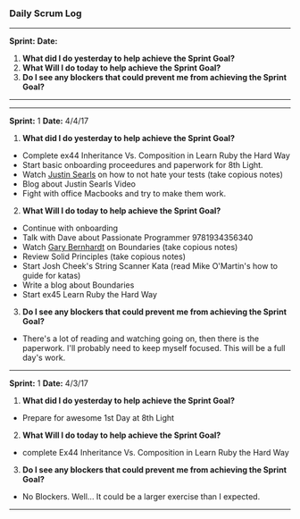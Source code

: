 ### Daily Scrum Log
***
__Sprint:__
__Date:__
 1. __What did I do yesterday to help achieve the Sprint Goal?__
 2. __What Will I do today to help achieve the Sprint Goal?__
 3. __Do I see any blockers that could prevent me from achieving the Sprint Goal?__
***


***
__Sprint:__ 1
__Date:__ 4/4/17
 1. __What did I do yesterday to help achieve the Sprint Goal?__
  - Complete ex44 Inheritance Vs. Composition in Learn Ruby the Hard Way
  - Start basic onboarding proceedures and paperwork for 8th Light.
  - Watch <a href=http://blog.testdouble.com/posts/2015-11-16-how-to-stop-hating-your-tests.html>Justin Searls</a> on how to not hate your tests (take copious notes)
  - Blog about Justin Searls Video
  - Fight with office Macbooks and try to make them work.
 2. __What Will I do today to help achieve the Sprint Goal?__
  - Continue with onboarding
  - Talk with Dave about Passionate Programmer 9781934356340
  - Watch <a href=https://destroyallsoftware.com/talks/boundaries>Gary Bernhardt</a> on Boundaries (take copious notes)
  - Review Solid Principles (take copious notes)
  - Start Josh Cheek's String Scanner Kata (read Mike O'Martin's how to guide for katas)
  - Write a blog about Boundaries
  - Start ex45 Learn Ruby the Hard Way
 3. __Do I see any blockers that could prevent me from achieving the Sprint Goal?__
  - There's a lot of reading and watching going on, then there is the paperwork. I'll probably need to keep myself focused. This will be a full day's work.
***
__Sprint:__ 1
__Date:__ 4/3/17
 1. __What did I do yesterday to help achieve the Sprint Goal?__
  - Prepare for awesome 1st Day at 8th Light
 2. __What Will I do today to help achieve the Sprint Goal?__
  - complete Ex44 Inheritance Vs. Composition in Learn Ruby the Hard Way
 3. __Do I see any blockers that could prevent me from achieving the Sprint Goal?__
  - No Blockers. Well... It could be a larger exercise than I expected.
***
